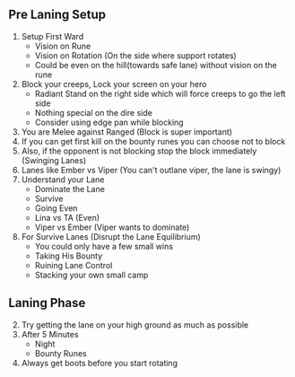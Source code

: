 ## Pre Laning Setup
1. Setup First Ward
   * Vision on Rune
   * Vision on Rotation (On the side where support rotates)
   * Could be even on the hill(towards safe lane) without vision on the rune
2. Block your creeps, Lock your screen on your hero
   * Radiant Stand on the right side which will force creeps to go the left side
   * Nothing special on the dire side
   * Consider using edge pan while blocking
4. You are Melee against Ranged (Block is super important)
5. If you can get first kill on the bounty runes you can choose not to block
6. Also, if the opponent is not blocking stop the block immediately (Swinging Lanes)
7. Lanes like Ember vs Viper (You can't outlane viper, the lane is swingy)
8. Understand your Lane
   * Dominate the Lane
   * Survive
   * Going Even
   * Lina vs TA (Even)
   * Viper vs Ember (Viper wants to dominate)
9. For Survive Lanes (Disrupt the Lane Equilibrium)
   * You could only have a few small wins
   * Taking His Bounty
   * Ruining Lane Control
   * Stacking your own small camp

## Laning Phase

2. Try getting the lane on your high ground as much as possible
3. After 5 Minutes
    * Night
    * Bounty Runes 
4.  Always get boots before you start rotating
